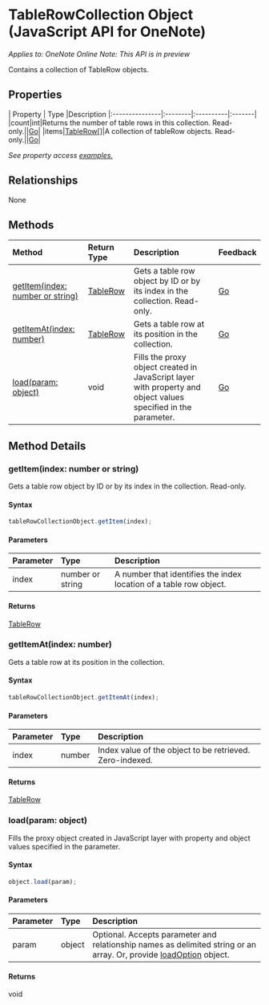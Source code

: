 # TableRowCollection Object (JavaScript API for OneNote)

_Applies to: OneNote Online_
_Note: This API is in preview_

Contains a collection of TableRow objects.

## Properties

| Property	   | Type	|Description
|:---------------|:--------|:----------|:-------|
|count|int|Returns the number of table rows in this collection. Read-only.||[Go](https://github.com/OfficeDev/office-js-docs/issues/new?title=OneNote-tableRowCollection-count)|
|items|[TableRow[]](tablerow.md)|A collection of tableRow objects. Read-only.||[Go](https://github.com/OfficeDev/office-js-docs/issues/new?title=OneNote-tableRowCollection-items)|

_See property access [examples.](#property-access-examples)_

## Relationships
None


## Methods

| Method		   | Return Type	|Description| Feedback|
|:---------------|:--------|:----------|:-------|
|[getItem(index: number or string)](#getitemindex-number-or-string)|[TableRow](tablerow.md)|Gets a table row object by ID or by its index in the collection. Read-only.|[Go](https://github.com/OfficeDev/office-js-docs/issues/new?title=OneNote-tableRowCollection-getItem)|
|[getItemAt(index: number)](#getitematindex-number)|[TableRow](tablerow.md)|Gets a table row at its position in the collection.|[Go](https://github.com/OfficeDev/office-js-docs/issues/new?title=OneNote-tableRowCollection-getItemAt)|
|[load(param: object)](#loadparam-object)|void|Fills the proxy object created in JavaScript layer with property and object values specified in the parameter.|[Go](https://github.com/OfficeDev/office-js-docs/issues/new?title=OneNote-tableRowCollection-load)|

## Method Details


### getItem(index: number or string)
Gets a table row object by ID or by its index in the collection. Read-only.

#### Syntax
```js
tableRowCollectionObject.getItem(index);
```

#### Parameters
| Parameter	   | Type	|Description|
|:---------------|:--------|:----------|
|index|number or string|A number that identifies the index location of a table row object.|

#### Returns
[TableRow](tablerow.md)

### getItemAt(index: number)
Gets a table row at its position in the collection.

#### Syntax
```js
tableRowCollectionObject.getItemAt(index);
```

#### Parameters
| Parameter	   | Type	|Description|
|:---------------|:--------|:----------|
|index|number|Index value of the object to be retrieved. Zero-indexed.|

#### Returns
[TableRow](tablerow.md)

### load(param: object)
Fills the proxy object created in JavaScript layer with property and object values specified in the parameter.

#### Syntax
```js
object.load(param);
```

#### Parameters
| Parameter	   | Type	|Description|
|:---------------|:--------|:----------|
|param|object|Optional. Accepts parameter and relationship names as delimited string or an array. Or, provide [loadOption](loadoption.md) object.|

#### Returns
void
